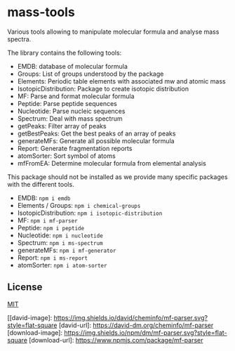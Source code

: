 # mass-tools

Various tools allowing to manipulate molecular formula and analyse mass spectra.

The library contains the following tools:

- EMDB: database of molecular formula
- Groups: List of groups understood by the package
- Elements: Periodic table elements with associated mw and atomic mass
- IsotopicDistribution: Package to create isotopic distribution
- MF: Parse and format molecular formula
- Peptide: Parse peptide sequences
- Nucleotide: Parse nucleic sequences
- Spectrum: Deal with mass spectrum
- getPeaks: Filter array of peaks
- getBestPeaks: Get the best peaks of an array of peaks
- generateMFs: Generate all possible molecular formula
- Report: Generate fragmentation reports
- atomSorter: Sort symbol of atoms
- mfFromEA: Determine molecular formula from elemental analysis

This package should not be installed as we provide many specific packages with the different tools.

- EMDB: `npm i emdb`
- Elements / Groups: `npm i chemical-groups`
- IsotopicDistribution: `npm i isotopic-distribution`
- MF: `npm i mf-parser`
- Peptide: `npm i peptide`
- Nucleotide: `npm i nucleotide`
- Spectrum: `npm i ms-spectrum`
- generateMFs: `npm i mf-generator`
- Report: `npm i ms-report`
- atomSorter: `npm i atom-sorter`

## License

[MIT](./LICENSE)

[npm-image]: https://img.shields.io/npm/v/mf-parser.svg?style=flat-square
[npm-url]: https://www.npmjs.com/package/mf-parser
[[david-image]: https://img.shields.io/david/cheminfo/mf-parser.svg?style=flat-square
[david-url]: https://david-dm.org/cheminfo/mf-parser
[download-image]: https://img.shields.io/npm/dm/mf-parser.svg?style=flat-square
[download-url]: https://www.npmjs.com/package/mf-parser

